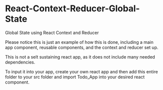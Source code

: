 # React-Context-Reducer-Global-State
Global State using React Context and Reducer


Please notice this is just an example of how this is done, including a main app component, reusable components, and the context and reducer set up.

This is not a selt sustaining react app, as it does not include many needed dependencies. 

To input it into your app, create your own react app and then add this entire folder to your src folder and import Todo_App into your desired react component.

